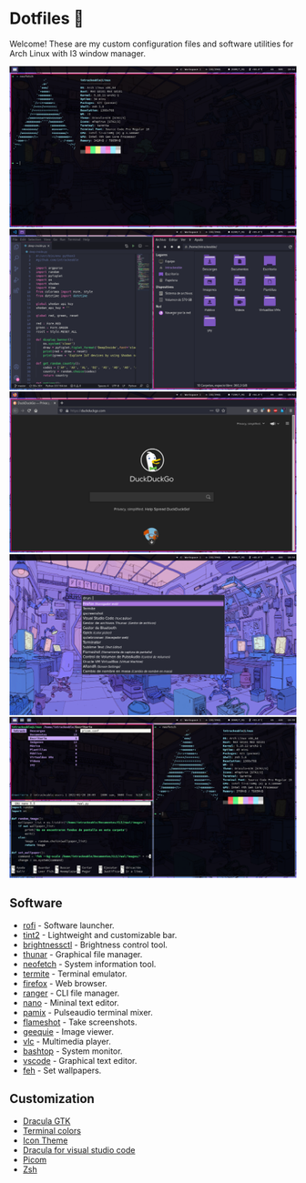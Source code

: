 # Dotfiles 🐧
Welcome! These are my custom configuration files and software utilities for Arch Linux with I3 window manager.

![Screenshot](/Screenshots/1.png)
![Screenshot](/Screenshots/2.png)
![Screenshot](/Screenshots/3.png)
![Screenshot](/Screenshots/4.png)
![Screenshot](/Screenshots/5.png)

## Software

* [rofi](https://wiki.archlinux.org/index.php/Rofi) - Software launcher.    
* [tint2](https://wiki.archlinux.org/index.php/Tint2) - Lightweight and customizable bar.  
* [brightnessctl](https://aur.archlinux.org/packages/brightnessctl-git/) - Brightness control tool.  
* [thunar](https://wiki.archlinux.org/index.php/Thunar) - Graphical file manager.  
* [neofetch](https://github.com/dylanaraps/neofetch) - System information tool.  
* [termite](https://wiki.archlinux.org/index.php/Termite) - Terminal emulator.  
* [firefox](https://wiki.archlinux.org/index.php/Firefox) - Web browser.  
* [ranger](https://wiki.archlinux.org/index.php/Ranger) - CLI file manager.  
* [nano](https://wiki.archlinux.org/index.php/Nano) - Mininal text editor.  
* [pamix](https://aur.archlinux.org/packages/pamix-git/) - Pulseaudio terminal mixer.  
* [flameshot](https://wiki.archlinux.org/index.php/Flameshot) - Take screenshots.  
* [geequie](https://archlinux.org/packages/extra/x86_64/geeqie/) - Image viewer.  
* [vlc](https://wiki.archlinux.org/index.php/VLC_media_player) - Multimedia player.  
* [bashtop](https://github.com/aristocratos/bashtop) - System monitor.  
* [vscode](https://wiki.archlinux.org/index.php/Visual_Studio_Code) - Graphical text editor.  
* [feh](https://wiki.archlinux.org/index.php/Feh) - Set wallpapers.  

## Customization

* [Dracula GTK](https://draculatheme.com/gtk/)  
* [Terminal colors](https://draculatheme.com/terminal/)  
* [Icon Theme](https://github.com/PapirusDevelopmentTeam/papirus-icon-theme)  
* [Dracula for visual studio code](https://draculatheme.com/visual-studio-code/)  
* [Picom](https://wiki.archlinux.org/index.php/Picom)  
* [Zsh](/https://wiki.archlinux.org/index.php/Zsh)

